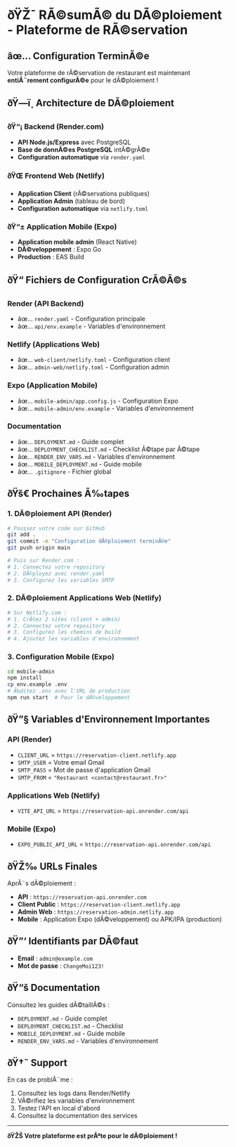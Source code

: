 ﻿# ðŸŽ¯ RÃ©sumÃ© du DÃ©ploiement - Plateforme de RÃ©servation

## âœ… Configuration TerminÃ©e

Votre plateforme de rÃ©servation de restaurant est maintenant **entiÃ¨rement configurÃ©e** pour le dÃ©ploiement !

## ðŸ—ï¸ Architecture de DÃ©ploiement

### ðŸ“¡ Backend (Render.com)
- **API Node.js/Express** avec PostgreSQL
- **Base de donnÃ©es PostgreSQL** intÃ©grÃ©e
- **Configuration automatique** via `render.yaml`

### ðŸŒ Frontend Web (Netlify)
- **Application Client** (rÃ©servations publiques)
- **Application Admin** (tableau de bord)
- **Configuration automatique** via `netlify.toml`

### ðŸ“± Application Mobile (Expo)
- **Application mobile admin** (React Native)
- **DÃ©veloppement** : Expo Go
- **Production** : EAS Build

## ðŸ“ Fichiers de Configuration CrÃ©Ã©s

### Render (API Backend)
- âœ… `render.yaml` - Configuration principale
- âœ… `api/env.example` - Variables d'environnement

### Netlify (Applications Web)
- âœ… `web-client/netlify.toml` - Configuration client
- âœ… `admin-web/netlify.toml` - Configuration admin

### Expo (Application Mobile)
- âœ… `mobile-admin/app.config.js` - Configuration Expo
- âœ… `mobile-admin/env.example` - Variables d'environnement

### Documentation
- âœ… `DEPLOYMENT.md` - Guide complet
- âœ… `DEPLOYMENT_CHECKLIST.md` - Checklist Ã©tape par Ã©tape
- âœ… `RENDER_ENV_VARS.md` - Variables d'environnement
- âœ… `MOBILE_DEPLOYMENT.md` - Guide mobile
- âœ… `.gitignore` - Fichier global

## ðŸš€ Prochaines Ã‰tapes

### 1. DÃ©ploiement API (Render)
```bash
# Poussez votre code sur GitHub
git add .
git commit -m "Configuration dÃ©ploiement terminÃ©e"
git push origin main

# Puis sur Render.com :
# 1. Connectez votre repository
# 2. DÃ©ployez avec render.yaml
# 3. Configurez les variables SMTP
```

### 2. DÃ©ploiement Applications Web (Netlify)
```bash
# Sur Netlify.com :
# 1. CrÃ©ez 2 sites (client + admin)
# 2. Connectez votre repository
# 3. Configurez les chemins de build
# 4. Ajoutez les variables d'environnement
```

### 3. Configuration Mobile (Expo)
```bash
cd mobile-admin
npm install
cp env.example .env
# Ã‰ditez .env avec l'URL de production
npm run start  # Pour le dÃ©veloppement
```

## ðŸ”§ Variables d'Environnement Importantes

### API (Render)
- `CLIENT_URL` = `https://reservation-client.netlify.app`
- `SMTP_USER` = Votre email Gmail
- `SMTP_PASS` = Mot de passe d'application Gmail
- `SMTP_FROM` = `"Restaurant <contact@restaurant.fr>"`

### Applications Web (Netlify)
- `VITE_API_URL` = `https://reservation-api.onrender.com/api`

### Mobile (Expo)
- `EXPO_PUBLIC_API_URL` = `https://reservation-api.onrender.com/api`

## ðŸŽ‰ URLs Finales

AprÃ¨s dÃ©ploiement :
- **API** : `https://reservation-api.onrender.com`
- **Client Public** : `https://reservation-client.netlify.app`
- **Admin Web** : `https://reservation-admin.netlify.app`
- **Mobile** : Application Expo (dÃ©veloppement) ou APK/IPA (production)

## ðŸ”‘ Identifiants par DÃ©faut

- **Email** : `admin@example.com`
- **Mot de passe** : `ChangeMoi123!`

## ðŸ“š Documentation

Consultez les guides dÃ©taillÃ©s :
- `DEPLOYMENT.md` - Guide complet
- `DEPLOYMENT_CHECKLIST.md` - Checklist
- `MOBILE_DEPLOYMENT.md` - Guide mobile
- `RENDER_ENV_VARS.md` - Variables d'environnement

## ðŸ†˜ Support

En cas de problÃ¨me :
1. Consultez les logs dans Render/Netlify
2. VÃ©rifiez les variables d'environnement
3. Testez l'API en local d'abord
4. Consultez la documentation des services

---

**ðŸŽŠ Votre plateforme est prÃªte pour le dÃ©ploiement !**


